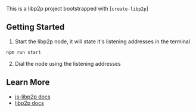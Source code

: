 This is a libp2p project bootstrapped with [`create-libp2p`]

## Getting Started

1. Start the libp2p node, it will state it's listening addresses in the terminal

```bash
npm run start
```

2. Dial the node using the listening addresses



## Learn More

- [js-libp2p docs](https://github.com/libp2p/js-libp2p)
- [libp2p docs](https://docs.libp2p.io/)

